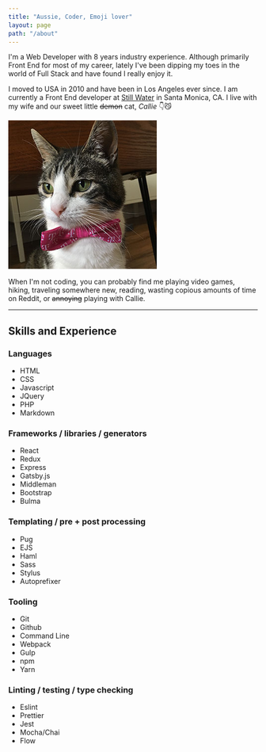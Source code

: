 ```yaml
---
title: "Aussie, Coder, Emoji lover"
layout: page
path: "/about"
---
```


I'm a Web Developer with 8 years industry experience. Although primarily Front End for most of my career, lately I've been dipping my toes in the world of Full Stack and have found I really enjoy it.

I moved to USA in 2010 and have been in Los Angeles ever since. I am currently a Front End developer at <a href="http://still-water.com" target="_blank">Still Water</a> in Santa Monica, CA. I live with my wife and our sweet little <strike>demon</strike> cat, *Callie* 👇😼

![Callie](./callie.jpg)

When I'm not coding, you can probably find me playing video games, hiking, traveling somewhere new, reading, wasting copious amounts of time on Reddit, or <strike>annoying</strike> playing with Callie.

<hr />

<div class="experience">
 <h2 class="page__title-secondary">Skills and Experience</h2>

  ### Languages

  <div class="item-single__tags skills">
    <ul class="item-single__tags-list">
      <li class="item-single__tags-list-item">
        <span class="item-single__tags-list-item-link skills__tag">
          HTML
        </span>
      </li>
      <li class="item-single__tags-list-item">
        <span class="item-single__tags-list-item-link skills__tag">
          CSS
        </span>
      </li>
      <li class="item-single__tags-list-item">
        <span class="item-single__tags-list-item-link skills__tag">
          Javascript
        </span>
      </li>
      <li class="item-single__tags-list-item">
        <span class="item-single__tags-list-item-link skills__tag">
          JQuery
        </span>
      </li>
      <li class="item-single__tags-list-item">
        <span class="item-single__tags-list-item-link skills__tag">
          PHP
        </span>
      </li>
      <li class="item-single__tags-list-item">
        <span class="item-single__tags-list-item-link skills__tag">
          Markdown
        </span>
      </li>
    </ul>
  </div>

  ### Frameworks / libraries / generators

  <div class="item-single__tags skills">
    <ul class="item-single__tags-list">
      <li class="item-single__tags-list-item">
        <span class="item-single__tags-list-item-link skills__tag">
          React
        </span>
      </li>
      <li class="item-single__tags-list-item">
        <span class="item-single__tags-list-item-link skills__tag">
          Redux
        </span>
      </li>
      <li class="item-single__tags-list-item">
        <span class="item-single__tags-list-item-link skills__tag">
          Express
        </span>
      </li>
      <li class="item-single__tags-list-item">
        <span class="item-single__tags-list-item-link skills__tag">
          Gatsby.js
        </span>
      </li>
      <li class="item-single__tags-list-item">
        <span class="item-single__tags-list-item-link skills__tag">
          Middleman
        </span>
      </li>
      <li class="item-single__tags-list-item">
        <span class="item-single__tags-list-item-link skills__tag">
          Bootstrap
        </span>
      </li>
      <li class="item-single__tags-list-item">
        <span class="item-single__tags-list-item-link skills__tag">
          Bulma
        </span>
      </li>
    </ul>
  </div>

  ### Templating / pre + post processing 

  <div class="item-single__tags skills">
    <ul class="item-single__tags-list">
      <li class="item-single__tags-list-item">
        <span class="item-single__tags-list-item-link skills__tag">
          Pug
        </span>
      </li>
      <li class="item-single__tags-list-item">
        <span class="item-single__tags-list-item-link skills__tag">
          EJS
        </span>
      </li>
      <li class="item-single__tags-list-item">
        <span class="item-single__tags-list-item-link skills__tag">
          Haml
        </span>
      </li>
      <li class="item-single__tags-list-item">
        <span class="item-single__tags-list-item-link skills__tag">
          Sass
        </span>
      </li>
      <li class="item-single__tags-list-item">
        <span class="item-single__tags-list-item-link skills__tag">
          Stylus
        </span>
      </li>
      <li class="item-single__tags-list-item">
        <span class="item-single__tags-list-item-link skills__tag">
          Autoprefixer
        </span>
      </li>
    </ul>
  </div>

  ### Tooling

  <div class="item-single__tags skills">
    <ul class="item-single__tags-list">
      <li class="item-single__tags-list-item">
        <span class="item-single__tags-list-item-link skills__tag">
          Git
        </span>
      </li>
      <li class="item-single__tags-list-item">
        <span class="item-single__tags-list-item-link skills__tag">
          Github
        </span>
      </li>
      <li class="item-single__tags-list-item">
        <span class="item-single__tags-list-item-link skills__tag">
          Command Line
        </span>
      </li>
      <li class="item-single__tags-list-item">
        <span class="item-single__tags-list-item-link skills__tag">
          Webpack
        </span>
      </li>
      <li class="item-single__tags-list-item">
        <span class="item-single__tags-list-item-link skills__tag">
          Gulp
        </span>
      </li>
      <li class="item-single__tags-list-item">
        <span class="item-single__tags-list-item-link skills__tag">
          npm
        </span>
      </li>
      <li class="item-single__tags-list-item">
        <span class="item-single__tags-list-item-link skills__tag">
          Yarn
        </span>
      </li>
    </ul>
  </div>

  ### Linting / testing / type checking

  <div class="item-single__tags skills">
    <ul class="item-single__tags-list">
      <li class="item-single__tags-list-item">
        <span class="item-single__tags-list-item-link skills__tag">
          Eslint
        </span>
      </li>
      <li class="item-single__tags-list-item">
        <span class="item-single__tags-list-item-link skills__tag">
          Prettier
        </span>
      </li>
      <li class="item-single__tags-list-item">
        <span class="item-single__tags-list-item-link skills__tag">
          Jest
        </span>
      </li>
      <li class="item-single__tags-list-item">
        <span class="item-single__tags-list-item-link skills__tag">
          Mocha/Chai
        </span>
      </li>
      <li class="item-single__tags-list-item">
        <span class="item-single__tags-list-item-link skills__tag">
          Flow
        </span>
      </li>
    </ul>
  </div>
</div>